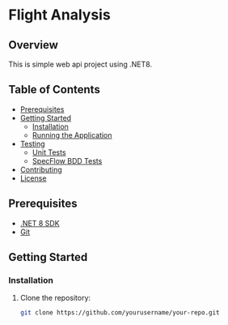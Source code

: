 # Flight Analysis

## Overview
This is simple web api project using .NET8. 

## Table of Contents
- [Prerequisites](#prerequisites)
- [Getting Started](#getting-started)
  - [Installation](#installation)
  - [Running the Application](#running-the-application)
- [Testing](#testing)
  - [Unit Tests](#unit-tests)
  - [SpecFlow BDD Tests](#specflow-bdd-tests)
- [Contributing](#contributing)
- [License](#license)

## Prerequisites
- [.NET 8 SDK](https://dotnet.microsoft.com/download/dotnet/8.0)
- [Git](https://git-scm.com/downloads)

## Getting Started
### Installation
1. Clone the repository:
   ```bash
   git clone https://github.com/yourusername/your-repo.git
